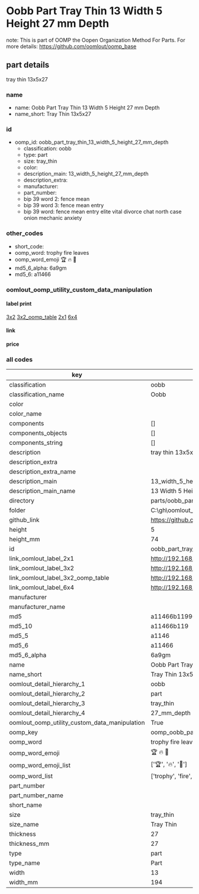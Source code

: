 # Oobb Part Tray Thin 13 Width 5 Height 27 mm Depth  

note: This is part of OOMP the Oopen Organization Method For Parts. For more details: https://github.com/oomlout/oomp_base

##  part details
  



tray thin 13x5x27



### name
* name: Oobb Part Tray Thin 13 Width 5 Height 27 mm Depth
* name_short: Tray Thin 13x5x27 
### id
* oomp_id: oobb_part_tray_thin_13_width_5_height_27_mm_depth
  * classification: oobb
  * type: part
  * size: tray_thin
  * color: 
  * description_main: 13_width_5_height_27_mm_depth
  * description_extra: 
  * manufacturer: 
  * part_number: 
  * bip 39 word 2: fence mean
  * bip 39 word 3: fence mean entry
  * bip 39 word: fence mean entry elite vital divorce chat north case onion mechanic anxiety

### other_codes
* short_code: 
* oomp_word: trophy fire leaves
* oomp_word_emoji :trophy: :fire: :leaves:
* md5_6_alpha: 6a9gm
* md5_6: a11466






### oomlout_oomp_utility_custom_data_manipulation
#### label print
[3x2](http://192.168.1.245:1112/?label=oomp%206a9gm)
[3x2_oomp_table](http://192.168.1.108:1112/?label=oomp%206a9gm)
[2x1](http://192.168.1.242:1112/?label=oomp%206a9gm)
[6x4](http://192.168.1.55:1112/?label=oomp%206a9gm)    

#### link

                              

#### price







### all codes 
| key | value |  
| --- | --- |  
| classification | oobb |  
| classification_name | Oobb |  
| color |  |  
| color_name |  |  
| components | [] |  
| components_objects | [] |  
| components_string | [] |  
| description | tray thin 13x5x27 |  
| description_extra |  |  
| description_extra_name |  |  
| description_main | 13_width_5_height_27_mm_depth |  
| description_main_name | 13 Width 5 Height 27 mm Depth |  
| directory | parts/oobb_part_tray_thin_13_width_5_height_27_mm_depth |  
| folder | C:\gh\oomlout_oobb_version_4_generated_parts\parts\oobb_part_tray_thin_13_width_5_height_27_mm_depth |  
| github_link | https://github.com/oomlout/oomlout_oomp_part_src/tree/main/parts/oobb_part_tray_thin_13_width_5_height_27_mm_depth |  
| height | 5 |  
| height_mm | 74 |  
| id | oobb_part_tray_thin_13_width_5_height_27_mm_depth |  
| link_oomlout_label_2x1 | http://192.168.1.242:1112/?label=oomp%206a9gm |  
| link_oomlout_label_3x2 | http://192.168.1.245:1112/?label=oomp%206a9gm |  
| link_oomlout_label_3x2_oomp_table | http://192.168.1.108:1112/?label=oomp%206a9gm |  
| link_oomlout_label_6x4 | http://192.168.1.55:1112/?label=oomp%206a9gm |  
| manufacturer |  |  
| manufacturer_name |  |  
| md5 | a11466b1199644d9007a8480976272a8 |  
| md5_10 | a11466b119 |  
| md5_5 | a1146 |  
| md5_6 | a11466 |  
| md5_6_alpha | 6a9gm |  
| name | Oobb Part Tray Thin 13 Width 5 Height 27 mm Depth |  
| name_short | Tray Thin 13x5x27  |  
| oomlout_detail_hierarchy_1 | oobb |  
| oomlout_detail_hierarchy_2 | part |  
| oomlout_detail_hierarchy_3 | tray_thin |  
| oomlout_detail_hierarchy_4 | 27_mm_depth |  
| oomlout_oomp_utility_custom_data_manipulation | True |  
| oomp_key | oomp_oobb_part_tray_thin_13_width_5_height_27_mm_depth |  
| oomp_word | trophy fire leaves |  
| oomp_word_emoji | :trophy: :fire: :leaves: |  
| oomp_word_emoji_list | [':trophy:', ':fire:', ':leaves:'] |  
| oomp_word_list | ['trophy', 'fire', 'leaves'] |  
| part_number |  |  
| part_number_name |  |  
| short_name |  |  
| size | tray_thin |  
| size_name | Tray Thin |  
| thickness | 27 |  
| thickness_mm | 27 |  
| type | part |  
| type_name | Part |  
| width | 13 |  
| width_mm | 194 |  
